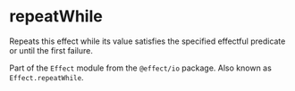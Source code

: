# repeatWhile

Repeats this effect while its value satisfies the specified effectful
predicate or until the first failure.

Part of the `Effect` module from the `@effect/io` package. Also known as `Effect.repeatWhile`.
